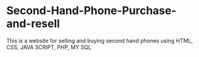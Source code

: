 # Second-Hand-Phone-Purchase-and-resell
This is a website for selling and buying second hand phones using HTML, CSS, JAVA SCRIPT, PHP, MY SQL
